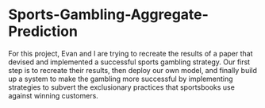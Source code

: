 # Sports-Gambling-Aggregate-Prediction

For this project, Evan and I are trying to recreate the results of a paper that devised and implemented a successful sports gambling strategy.
Our first step is to recreate their results, then deploy our own model, and finally build up a system to make the gambling more successful
by implementing strategies to subvert the exclusionary practices that sportsbooks use against winning customers.
